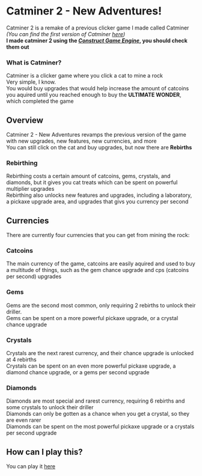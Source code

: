 # Catminer 2 - New Adventures!
Catminer 2 is a remake of a previous clicker game I made called Catminer
<br>
_(You can find the first version of Catminer [here](tinyurl.com/catminer))_
<br>
**I made catminer 2 using the [_Construct Game Engine_](construct.net), you should check them out**
### What is Catminer?
  Catminer is a clicker game where you click a cat to mine a rock
  <br>
  Very simple, I know.
  <br>
  You would buy upgrades that would help increase the amount of catcoins you aquired until you reached enough to buy the **ULTIMATE WONDER**, which completed the game
<br>
## Overview
  Catminer 2 - New Adventures revamps the previous version of the game with new upgrades, new features, new currencies, and more
  <br>
  You can still click on the cat and buy upgrades, but now there are **Rebirths**
  <br>
  ### Rebirthing
  Rebirthing costs a certain amount of catcoins, gems, crystals, and diamonds, but it gives you cat treats which can be spent on powerful multiplier upgrades
  <br>
  Rebirthing also unlocks new features and upgrades, including a laboratory, a pickaxe upgrade area, and upgrades that givs you currency per second
  ## Currencies
  There are currently four currencies that you can get from mining the rock:
  ### Catcoins
  The main currency of the game, catcoins are easily aquired and used to buy a multitude of things, such as the gem chance upgrade and cps (catcoins per second) upgrades
  ### Gems
  Gems are the second most common, only requiring 2 rebirths to unlock their driller.
  <br>
  Gems can be spent on a more powerful pickaxe upgrade, or a crystal chance upgrade
  ### Crystals
  Crystals are the next rarest currency, and their chance upgrade is unlocked at 4 rebirths
  <br>
  Crystals can be spent on an even more powerful pickaxe upgrade, a diamond chance upgrade, or a gems per second upgrade
  ### Diamonds
  Diamonds are most special and rarest currency, requiring 6 rebirths and some crystals to unlock their driller
  <br>
  Diamonds can only be gotten as a chance when you get a crystal, so they are even rarer
  <br>
  Diamonds can be spent on the most powerful pickaxe upgrade or a crystals per second upgrade
## How can I play this?
You can play it [here](lordzintick.github.io/catminer)
